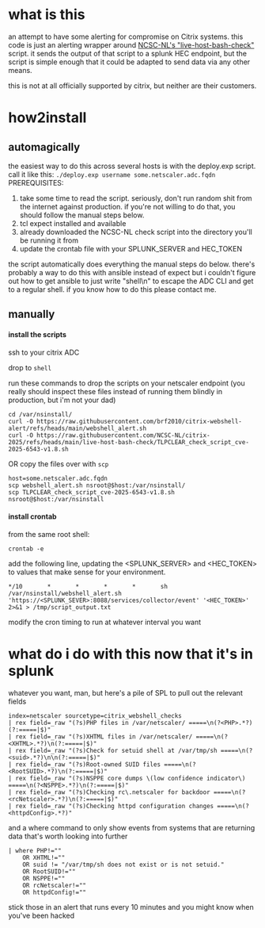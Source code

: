 # what is this
an attempt to have some alerting for compromise on Citrix systems. this code is just an alerting wrapper around [NCSC-NL's "live-host-bash-check"](https://github.com/NCSC-NL/citrix-2025/tree/main/live-host-bash-check) script. it sends the output of that script to a splunk HEC endpoint, but the script is simple enough that it could be adapted to send data via any other means.

this is not at all officially supported by citrix, but neither are their customers.

# how2install
## automagically
the easiest way to do this across several hosts is with the deploy.exp script. call it like this:
```./deploy.exp username some.netscaler.adc.fqdn```
PREREQUISITES:
1. take some time to read the script. seriously, don't run random shit from the internet against production. if you're not willing to do that, you should follow the manual steps below.
2. tcl expect installed and available
3. already downloaded the NCSC-NL check script into the directory you'll be running it from
4. update the crontab file with your SPLUNK_SERVER and HEC_TOKEN

the script automatically does everything the manual steps do below. there's probably a way to do this with ansible instead of expect but i couldn't figure out how to get ansible to just write "shell\n" to escape the ADC CLI and get to a regular shell. if you know how to do this please contact me.

## manually
#### install the scripts
ssh to your citrix ADC

drop to `shell`

run these commands to drop the scripts on your netscaler endpoint (you really should inspect these files instead of running them blindly in production, but i'm not your dad)
```
cd /var/nsinstall/
curl -O https://raw.githubusercontent.com/brf2010/citrix-webshell-alert/refs/heads/main/webshell_alert.sh
curl -O https://raw.githubusercontent.com/NCSC-NL/citrix-2025/refs/heads/main/live-host-bash-check/TLPCLEAR_check_script_cve-2025-6543-v1.8.sh
```
OR copy the files over with `scp`
```
host=some.netscaler.adc.fqdn
scp webshell_alert.sh nsroot@$host:/var/nsinstall/
scp TLPCLEAR_check_script_cve-2025-6543-v1.8.sh nsroot@$host:/var/nsinstall
```

#### install crontab
from the same root shell:

`crontab -e `

add the following line, updating the <SPLUNK_SERVER> and <HEC_TOKEN> to values that make sense for your environment.

`*/10       *       *       *       *       sh /var/nsinstall/webshell_alert.sh 'https://<SPLUNK_SEVER>:8088/services/collector/event' '<HEC_TOKEN>' 2>&1 > /tmp/script_output.txt`

modify the cron timing to run at whatever interval you want

# what do i do with this now that it's in splunk
whatever you want, man, but here's a pile of SPL to pull out the relevant fields

```
index=netscaler sourcetype=citrix_webshell_checks 
| rex field=_raw "(?s)PHP files in /var/netscaler/ =====\n(?<PHP>.*?)(?:=====|$)"
| rex field=_raw "(?s)XHTML files in /var/netscaler/ =====\n(?<XHTML>.*?)\n(?:=====|$)" 
| rex field=_raw "(?s)Check for setuid shell at /var/tmp/sh =====\n(?<suid>.*?)\n\n(?:=====|$)" 
| rex field=_raw "(?s)Root-owned SUID files =====\n(?<RootSUID>.*?)\n(?:=====|$)" 
| rex field=_raw "(?s)NSPPE core dumps \(low confidence indicator\) =====\n(?<NSPPE>.*?)\n(?:=====|$)" 
| rex field=_raw "(?s)Checking rc\.netscaler for backdoor =====\n(?<rcNetscaler>.*?)\n(?:=====|$)" 
| rex field=_raw "(?s)Checking httpd configuration changes =====\n(?<httpdConfig>.*?)"
```
and a where command to only show events from systems that are returning data that's worth looking into further
```
| where PHP!="" 
    OR XHTML!="" 
    OR suid != "/var/tmp/sh does not exist or is not setuid."
    OR RootSUID!="" 
    OR NSPPE!="" 
    OR rcNetscaler!="" 
    OR httpdConfig!=""
```
stick those in an alert that runs every 10 minutes and you might know when you've been hacked